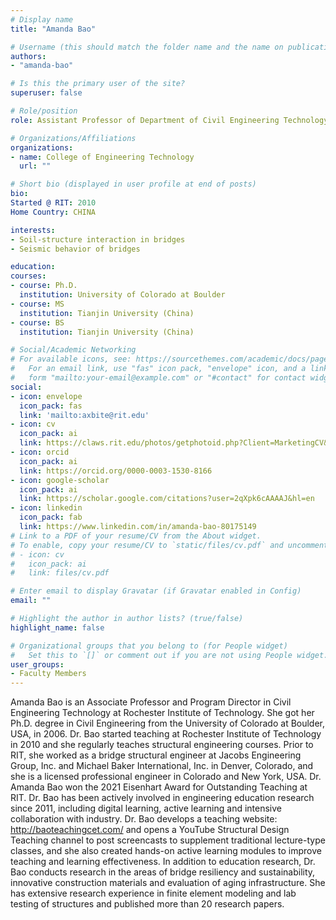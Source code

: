 ```yaml
---
# Display name
title: "Amanda Bao"

# Username (this should match the folder name and the name on publications)
authors:
- "amanda-bao"

# Is this the primary user of the site?
superuser: false

# Role/position
role: Assistant Professor of Department of Civil Engineering Technology, Environmental Management and Safety

# Organizations/Affiliations
organizations:
- name: College of Engineering Technology
  url: ""

# Short bio (displayed in user profile at end of posts)
bio:
Started @ RIT: 2010
Home Country: CHINA

interests:
- Soil-structure interaction in bridges
- Seismic behavior of bridges

education:
courses:
- course: Ph.D.
  institution: University of Colorado at Boulder
- course: MS
  institution: Tianjin University (China)
- course: BS
  institution: Tianjin University (China)

# Social/Academic Networking
# For available icons, see: https://sourcethemes.com/academic/docs/page-builder/#icons
#   For an email link, use "fas" icon pack, "envelope" icon, and a link in the
#   form "mailto:your-email@example.com" or "#contact" for contact widget.
social:
- icon: envelope
  icon_pack: fas
  link: 'mailto:axbite@rit.edu'
- icon: cv
  icon_pack: ai
  link: https://claws.rit.edu/photos/getphotoid.php?Client=MarketingCV&UN=axbite&HASH=88ea81c71f281a1a6f52fa1619b42903ffb17a56&T=1661718860
- icon: orcid
  icon_pack: ai
  link: https://orcid.org/0000-0003-1530-8166
- icon: google-scholar
  icon_pack: ai
  link: https://scholar.google.com/citations?user=2qXpk6cAAAAJ&hl=en
- icon: linkedin
  icon_pack: fab
  link: https://www.linkedin.com/in/amanda-bao-80175149
# Link to a PDF of your resume/CV from the About widget.
# To enable, copy your resume/CV to `static/files/cv.pdf` and uncomment the lines below.
# - icon: cv
#   icon_pack: ai
#   link: files/cv.pdf

# Enter email to display Gravatar (if Gravatar enabled in Config)
email: ""

# Highlight the author in author lists? (true/false)
highlight_name: false

# Organizational groups that you belong to (for People widget)
#   Set this to `[]` or comment out if you are not using People widget.
user_groups:
- Faculty Members
---
```


Amanda Bao is an Associate Professor and Program Director in Civil Engineering Technology at Rochester Institute of Technology. She got her Ph.D. degree in Civil Engineering from the University of Colorado at Boulder, USA, in 2006. Dr. Bao started teaching at Rochester Institute of Technology in 2010 and she regularly teaches structural engineering courses. Prior to RIT, she worked as a bridge structural engineer at Jacobs Engineering Group, Inc. and Michael Baker International, Inc. in Denver, Colorado, and she is a licensed professional engineer in Colorado and New York, USA. Dr. Amanda Bao won the 2021 Eisenhart Award for Outstanding Teaching at RIT.  Dr. Bao has been actively involved in engineering education research since 2011, including digital learning, active learning and intensive collaboration with industry. Dr. Bao develops a teaching website: http://baoteachingcet.com/ and opens a YouTube Structural Design Teaching channel to post screencasts to supplement traditional lecture-type classes, and she also created hands-on active learning modules to improve teaching and learning effectiveness. In addition to education research, Dr. Bao conducts research in the areas of bridge resiliency and sustainability, innovative construction materials and evaluation of aging infrastructure. She has extensive research experience in finite element modeling and lab testing of structures and published more than 20 research papers.
